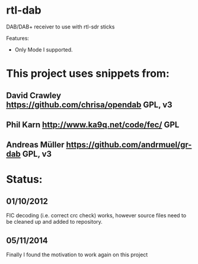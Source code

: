 rtl-dab
=======

DAB/DAB+ receiver to use with rtl-sdr sticks

Features:
* Only Mode I supported.

# This project uses snippets from:

## David Crawley https://github.com/chrisa/opendab GPL, v3
## Phil Karn http://www.ka9q.net/code/fec/ GPL
## Andreas Müller https://github.com/andrmuel/gr-dab GPL, v3


# Status:

## 01/10/2012
FIC decoding (i.e. correct crc check) works, however source files need to be cleaned up and added to repository.
## 05/11/2014
Finally I found the motivation to work again on this project


